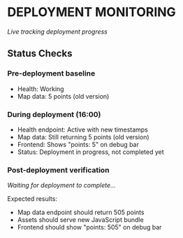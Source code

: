 # DEPLOYMENT MONITORING
*Live tracking deployment progress*

## Status Checks

### Pre-deployment baseline
- Health: Working 
- Map data: 5 points (old version)

### During deployment (16:00)
- Health endpoint: Active with new timestamps
- Map data: Still returning 5 points (old version)
- Frontend: Shows "points: 5" on debug bar
- Status: Deployment in progress, not completed yet

### Post-deployment verification
*Waiting for deployment to complete...*

Expected results:
- Map data endpoint should return 505 points
- Assets should serve new JavaScript bundle
- Frontend should show "points: 505" on debug bar
